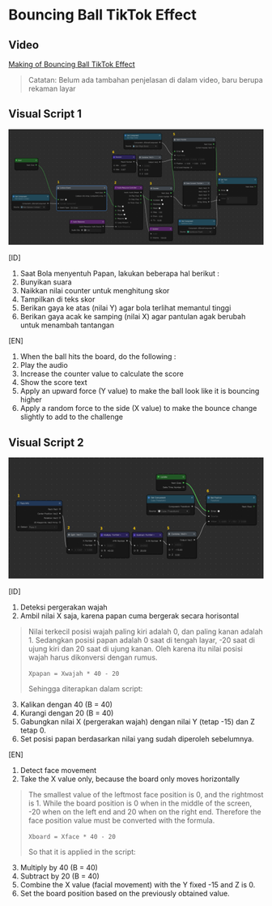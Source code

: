 # Bouncing Ball TikTok Effect

 ## Video 
 [Making of Bouncing Ball TikTok Effect](https://youtu.be/Spu23OrPr-o)

>Catatan: Belum ada tambahan penjelasan di dalam video, baru berupa rekaman layar

 ## Visual Script 1
 ![Visual script 1](ReadmeAssets/VisualScript1.png)

[ID]
1. Saat Bola menyentuh Papan, lakukan beberapa hal berikut :
2. Bunyikan suara
3. Naikkan nilai counter untuk menghitung skor
4. Tampilkan di teks skor
5. Berikan gaya ke atas (nilai Y) agar bola terlihat memantul tinggi
6. Berikan gaya acak ke samping (nilai X) agar pantulan agak berubah untuk menambah tantangan

[EN]

1. When the ball hits the board, do the following :
2. Play the audio
3. Increase the counter value to calculate the score
4. Show the score text
5. Apply an upward force (Y value) to make the ball look like it is bouncing higher
6. Apply a random force to the side (X value) to make the bounce change slightly to add to the challenge
 
  ## Visual Script 2
  ![Visual script 2](ReadmeAssets/VisualScript2.png)
  
[ID]
1. Deteksi pergerakan wajah
2. Ambil nilai X saja, karena papan cuma bergerak secara horisontal

> Nilai terkecil posisi wajah paling kiri adalah 0, dan paling kanan
> adalah 1. Sedangkan posisi papan adalah 0 saat di tengah layar, -20
> saat di ujung kiri dan 20 saat di ujung kanan. Oleh karena itu nilai
> posisi wajah harus dikonversi dengan rumus.
> 
> `Xpapan = Xwajah * 40 - 20`
>    
> Sehingga diterapkan dalam script:

3. Kalikan dengan 40 (B = 40)
4. Kurangi dengan 20 (B = 40)
5. Gabungkan nilai X (pergerakan wajah) dengan nilai Y (tetap -15) dan Z tetap 0.
6. Set posisi papan berdasarkan nilai yang sudah diperoleh sebelumnya.

[EN]

1. Detect face movement
2. Take the X value only, because the board only moves horizontally

> The smallest value of the leftmost face position is 0, and the rightmost is 1. While the board position is 0 when in the middle of the screen,  -20 when on the left end and 20 when on the right end. Therefore the face position value must be converted with the formula.
> 
> `Xboard = Xface * 40 - 20`
> 
> So that it is applied in the script:
3. Multiply by 40 (B = 40)
4. Subtract by 20 (B = 40)
5. Combine the X value (facial movement) with the Y fixed -15 and Z is 0.
6. Set the board position based on the previously obtained value.